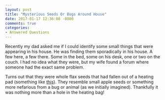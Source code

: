 ```yaml
---
layout: post
title: "Mysterious Seeds Or Bugs Around House"
date: 2017-01-17 12:36:08 -0800
comments: true
categories: 
- Answered Questions
---
```

Recently my dad asked me if I could identify some small things that were appearing in his house.  He was finding them sporadically in his house.  A few here, a few there.  Some in the bed, some on his desk, one or two on the couch.  I had no idea what they were, but my wife found a forum where someone had the exact same problem.

Turns out that they were whole flax seeds that had fallen out of a heating pad (something like [this](http://amzn.to/2jN5UDO)).  They resemble small apple seeds or something more nefarious from a bug or animal (as we initially imagined).  Thankfully it was nothing more than a hole in the heating bag!
